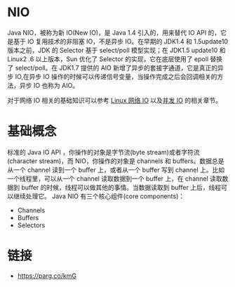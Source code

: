 # NIO

Java NIO，被称为新 IO(New IO)，是 Java 1.4 引入的，用来替代 IO API 的，它是基于 IO 复用技术的非阻塞 IO，不是异步 IO。在早期的 JDK1.4 和 1.5update10 版本之前，JDK 的 Selector 基于 select/poll 模型实现；在 JDK1.5 update10 和 Linux2 .6 以上版本，Sun 优化了 Selector 的实现，它在底层使用了 epoll 替换了 select/poll。在 JDK1.7 提供的 AIO 新增了异步的套接字通道，它是真正的异步 IO,在异步 IO 操作的时候可以传递信号变量，当操作完成之后会回调相关的方法，异步 IO 也称为 AIO。

对于网络 IO 相关的基础知识可以参考 [Linux 网络 IO](https://ngte-infras.gitbook.io/i/?q=Linux网络IO) 以及[并发 IO](https://ngte-infras.gitbook.io/i/?q=并发IO) 的相关章节。

# 基础概念

标准的 Java IO API ，你操作的对象是字节流(byte stream)或者字符流(character stream)，而 NIO，你操作的对象是 channels 和 buffers。数据总是从一个 channel 读到一个 buffer 上，或者从一个 buffer 写到 channel 上。比如一个线程里，可以从一个 channel 读取数据到一个 buffer 上，在 channel 读取数据到 buffer 的时候，线程可以做其他的事情。当数据读取到 buffer 上后，线程可以继续处理它。
Java NIO 有三个核心组件(core components)：

- Channels
- Buffers
- Selectors

# 链接

- https://parg.co/kmG
